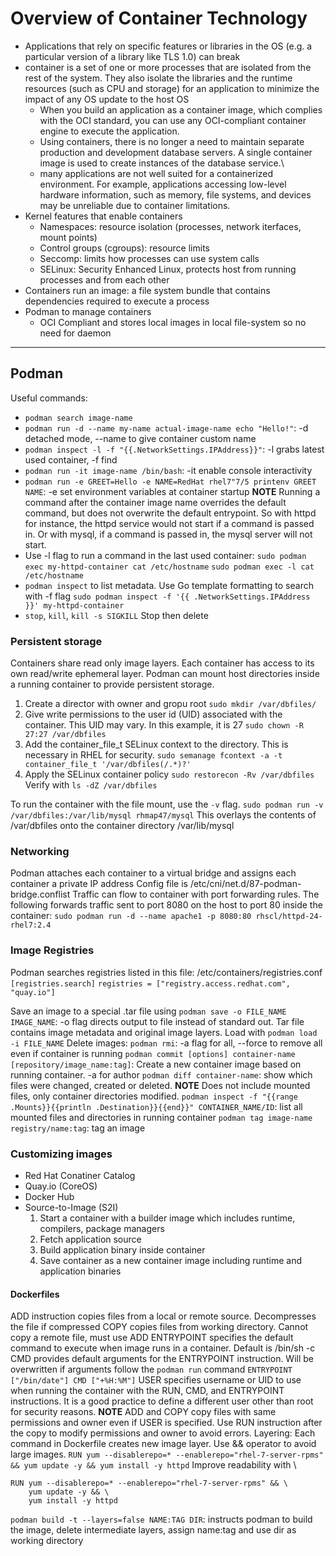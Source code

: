 # Overview of Container Technology
- Applications that rely on specific features or libraries in the OS (e.g. a particular version of a library like TLS 1.0) can break 
- container is a set of one or more processes that are isolated from the rest of the system. They also isolate the libraries and the runtime resources (such as CPU and storage) for an application to minimize the impact of any OS update to the host OS
    - When you build an application as a container image, which complies with the OCI standard, you can use any OCI-compliant container engine to execute the application.
    - Using containers, there is no longer a need to maintain separate production and development database servers. A single container image is used to create instances of the database service.\
    - many applications are not well suited for a containerized environment. For example, applications accessing low-level hardware information, such as memory, file systems, and devices may be unreliable due to container limitations.
- Kernel features that enable containers
    - Namespaces: resource isolation (processes, network iterfaces, mount points)
    - Control groups (cgroups): resource limits
    - Seccomp: limits how processes can use system calls
    - SELinux: Security Enhanced Linux, protects host from running processes and from each other
- Containers run an image: a file system bundle that contains dependencies required to execute a process
- Podman to manage containers
    - OCI Compliant and stores local images in local file-system so no need for daemon
***
## Podman
Useful commands:
- `podman search image-name`
- `podman run -d --name my-name actual-image-name echo "Hello!"`: -d detached mode, --name to give container custom name
- `podman inspect -l -f "{{.NetworkSettings.IPAddress}}"`: -l grabs latest used container, -f find
- `podman run -it image-name /bin/bash`: -it enable console interactivity
-  `podman run -e GREET=Hello -e NAME=RedHat rhel7"7/5 printenv GREET NAME`: -e set environment variables at container startup
**NOTE** Running a command after the container image name overrides the default command, but does not overwrite the default entrypoint. So with httpd for instance, the httpd service would not start if a command is passed in. Or with mysql, if a command is passed in, the mysql server will not start.
- Use -l flag to run a command in the last used container:
`sudo podman exec my-httpd-container cat /etc/hostname`
`sudo podman exec -l cat /etc/hostname`
- `podman inspect` to list metadata. Use Go template formatting to search with -f flag
`sudo podman inspect -f '{{ .NetworkSettings.IPAddress }}' my-httpd-container`
- `stop`, `kill`, `kill -s SIGKILL`
Stop then delete

### Persistent storage
Containers share read only image layers. Each container has access to its own read/write ephemeral layer. Podman can mount host directories inside a running container to provide persistent storage.
1. Create a director with owner and gropu root
`sudo mkdir /var/dbfiles/`
2. Give write permissions to the user id (UID) associated with the container. This UID may vary. In this example, it is 27
`sudo chown -R 27:27 /var/dbfiles`
3. Add the container_file_t SELinux context to the directory. This is necessary in RHEL for security.
`sudo semanage fcontext -a -t container_file_t '/var/dbfiles(/.*)?'`
4. Apply the SELinux container policy
`sudo restorecon -Rv /var/dbfiles `
Verify with
`ls -dZ /var/dbfiles`

To run the container with the file mount, use the `-v` flag.
`sudo podman run -v /var/dbfiles:/var/lib/mysql rhmap47/mysql`
This overlays the contents of /var/dbfiles onto the container directory /var/lib/mysql

### Networking
Podman attaches each container to a virtual bridge and assigns each container a private IP address
Config file is /etc/cni/net.d/87-podman-bridge.conflist
Traffic can flow to container with port forwarding rules. The following forwards traffic sent to port 8080 on the host to port 80 inside the container:
`sudo podman run -d --name apache1 -p 8080:80 rhscl/httpd-24-rhel7:2.4`

### Image Registries
Podman searches registries listed in this file: /etc/containers/registries.conf
`[registries.search]`
`registries = ["registry.access.redhat.com", "quay.io"]`

Save an image to a special .tar file using `podman save -o FILE_NAME IMAGE_NAME`: -o flag directs output to file instead of standard out. Tar file contains image metadata and original image layers. Load with `podman load -i FILE_NAME`
Delete images: `podman rmi`: -a flag for all, --force to remove all even if container is running
`podman commit [options] container-name [repository/image_name:tag]`: Create a new container image based on running container. -a for author
`podman diff container-name`: show which files were changed, created or deleted. 
**NOTE** Does not include mounted files, only container directories modified.
`podman inspect -f "{{range .Mounts}}{{println .Destination}}{{end}}" CONTAINER_NAME/ID`: list all mounted files and directories in running container
`podman tag image-name registry/name:tag`: tag an image

### Customizing images
- Red Hat Conatiner Catalog
- Quay.io (CoreOS)
- Docker Hub
- Source-to-Image (S2I)
    1. Start a container with a builder image which includes runtime, compilers, package managers
    2. Fetch application source
    3. Build application binary inside container
    4. Save container as a new container image including runtime and application binaries
#### Dockerfiles
ADD instruction copies files from a local or remote source. Decompresses the file if compressed
COPY copies files from working directory. Cannot copy a remote file, must use ADD
ENTRYPOINT specifies the default command to execute when image runs in a container. Default is /bin/sh -c
CMD provides default arguments for the ENTRYPOINT instruction. Will be overwritten if arguments follow the `podman run` command
`ENTRYPOINT ["/bin/date"]
CMD ["+%H:%M"]`
USER specifies username or UID to use when running the container with the RUN, CMD, and ENTRYPOINT instructions. It is a good practice to define a different user other than root for security reasons.
**NOTE** ADD and COPY copy files with same permissions and owner even if USER is specified. Use RUN instruction after the copy to modify permissions and owner to avoid errors.
Layering: Each command in Dockerfile creates new image layer. Use && operator to avoid large images.
`RUN yum --disablerepo=* --enablerepo="rhel-7-server-rpms" && yum update -y && yum install -y httpd`
Improve readability with \
```
RUN yum --disablerepo=* --enablerepo="rhel-7-server-rpms" && \
    yum update -y && \
    yum install -y httpd
```
`podman build -t --layers=false NAME:TAG DIR`: instructs podman to build the image, delete intermediate layers, assign name:tag and use dir as working directory